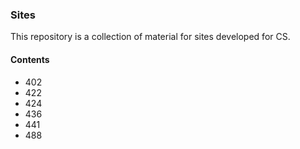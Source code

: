 ### Sites

This repository is a collection of material for sites developed for CS.

#### Contents
* 402
* 422
* 424
* 436
* 441
* 488
